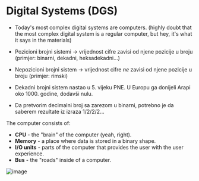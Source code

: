 # Digital Systems (DGS)

* Today's most complex digital systems are computers. (highly doubt that the most complex digital system is a regular computer, but hey, it's what it says in the materials)


* Pozicioni brojni sistemi -> vrijednost cifre zavisi od njene pozicije u broju (primjer: binarni, dekadni, heksadekadni...)
* Nepozicioni brojni sistem -> vrijednost cifre _ne_ zavisi od njene pozicije u broju (primjer: rimski)

* Dekadni brojni sistem nastao u 5. vijeku PNE. U Europu ga donijeli Arapi oko 1000. godine, dodavši nulu.

* Da pretvorim decimalni broj sa zarezom u binarni, potrebno je da saberem rezultate iz izraza 1/2/2/2...

The computer consists of:
* **CPU** - the "brain" of the computer (yeah, right).
* **Memory** - a place where data is stored in a binary shape.
* **I/O units** - parts of the computer that provides the user with the user experience.
* **Bus** - the "roads" inside of a computer.

![image](https://raw.githubusercontent.com/aleksandar-todorovic/notes/master/images/basic-digital-operations.png)
